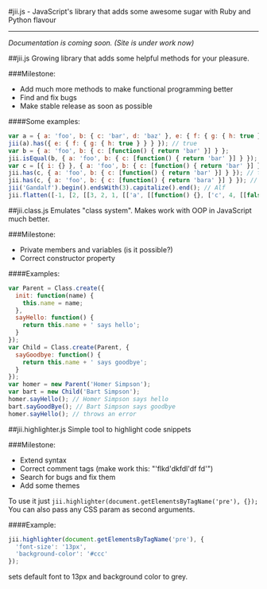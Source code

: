 #jii.js - JavaScript's library that adds some awesome sugar with Ruby and Python flavour
________________________________________________________________________________________

*Documentation is coming soon. (Site is under work now)*

##jii.js
Growing library that adds some helpful methods for your pleasure.

###Milestone:
- Add much more methods to make functional programming better
- Find and fix bugs
- Make stable release as soon as possible

####Some examples:
```javascript
var a = { a: 'foo', b: { c: 'bar', d: 'baz' }, e: { f: { g: { h: true } } } };
jii(a).has({ e: { f: { g: { h: true } } } }); // true
var b = { a: 'foo', b: { c: [function() { return 'bar' }] } };
jii.isEqual(b, { a: 'foo', b: { c: [function() { return 'bar' }] } }); // true
var c = [{ i: {} }, { a: 'foo', b: { c: [function() { return 'bar' }] } }, ['foo', 'bar', 'baz']];
jii.has(c, { a: 'foo', b: { c: [function() { return 'bar' }] } }); // true
jii.has(c, { a: 'foo', b: { c: [function() { return 'bara' }] } }); // false
jii('Gandalf').begin().endsWith(3).capitalize().end(); // Alf
jii.flatten([-1, [2, [[3, 2, 1, [['a', [[function() {}, ['c', 4, [[false, [['c', ['r', 'd']]], 'b', ]]], 3]]], 2], 34], 'e'], 3], true])
```

##jii.class.js
Emulates "class system". Makes work with OOP in JavaScript much better.

###Milestone:
- Private members and variables (is it possible?)
- Correct constructor property

####Examples:
```javascript
var Parent = Class.create({
  init: function(name) {
    this.name = name;
  },
  sayHello: function() {
    return this.name + ' says hello';
  }
});
var Child = Class.create(Parent, {
  sayGoodbye: function() {
    return this.name + ' says goodbye';
  }
});
var homer = new Parent('Homer Simpson');
var bart = new Child('Bart Simpson');
homer.sayHello(); // Homer Simpson says hello
bart.sayGoodBye(); // Bart Simpson says goodbye
homer.sayHello(); // throws an error
```

##jii.highlighter.js
Simple tool to highlight code snippets

###Milestone:
- Extend syntax
- Correct comment tags (make work this: "'flkd\'dkfdl\'df fd'")
- Search for bugs and fix them
- Add some themes

To use it just `jii.highlighter(document.getElementsByTagName('pre'), {});`
You can also pass any CSS param as second arguments.

####Example:
```javascript
jii.highlighter(document.getElementsByTagName('pre'), {
  'font-size': '13px',
  'background-color': '#ccc'
});
```
sets default font to 13px and background color to grey.